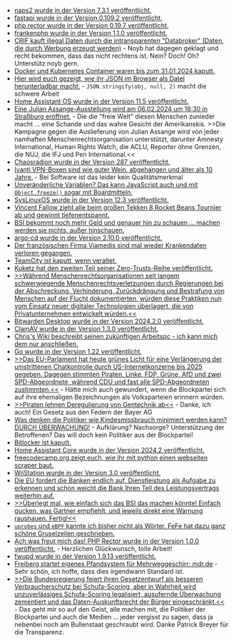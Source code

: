 * [naps2 wurde in der Version 7.3.1 veröffentlicht.](https://github.com/cyanfish/naps2/releases/tag/v7.3.1)
* [fastapi wurde in der Version 0.109.2 veröffentlicht.](https://github.com/tiangolo/fastapi/releases/tag/0.109.2)
* [php rector wurde in der Version 0.19.7 veröffentlicht.](https://github.com/rectorphp/rector/releases/tag/0.19.7)
* [frankenphp wurde in der Version 1.1.0 veröffentlicht.](https://github.com/dunglas/frankenphp/releases/tag/v1.1.0)
* [CRIF kauft illegal Daten durch die intransparenten "Databroker" (Daten, die durch Werbung erzeugt werden)](https://noyb.eu/de/data-trading-between-credit-agency-and-address-trader-illegal) - Noyb hat dagegen geklagt und recht bekommen, dass das nicht rechtens ist. Nein? Doch! Oh? Unterstütz noyb gern.
* [Docker und Kubernetes Container waren bis zum 31.01.2024 kaputt.](https://www.bleepingcomputer.com/news/security/leaky-vessels-flaws-allow-hackers-to-escape-docker-runc-containers/)
* [Hier wird euch gezeigt, wie ihr JSON im Browser als Datei herunterladbar macht.](https://www.30secondsofcode.org/js/s/json-to-file/) - `JSON.stringify(obj, null, 2)` macht die schwere Arbeit
* [Home Assistant OS wurde in der Version 11.5 veröffentlicht.](https://github.com/home-assistant/operating-system/releases/tag/11.5)
* [Eine Julian Assange-Ausstellung wird am 06.02.2024 um 18:30 in Straßburg eröffnet.](https://www.patrick-breyer.de/julian-assange-ausstellung-wird-morgen-im-europaeischen-parlament-in-strassburg-eroeffnet/) - Die die "freie Welt" diesen Menschen zunieder macht ... eine Schande und das wahre Gesicht der Amerikanskis. >>Die Kampagne gegen die Auslieferung von Julian Assange wird von jeder namhaften Menschenrechtsorganisation unterstützt, darunter Amnesty International, Human Rights Watch, die ACLU, Reporter ohne Grenzen, die NUJ, die IFJ und Pen International.<<
* [Chaosradion wurde in der Version 287 veröffentlicht.](https://chaosradio.de/cr287-dicke-bretter-diesmal-zum-stand-der-technik-und-der-gesetze-bei-gesundheitsdaten)
* [Ivanti VPN-Boxen sind wie guter Wein, abgehangen und älter als 10 Jahre.](http://blog.fefe.de/?ts=9b3ce059) - Bei Software ist das leider kein Qualitätsmerkmal
* [Unveränderliche Variablen? Das kann JavaScript auch und mit `Object.freeze()` sogar mit Boardmitteln.](https://www.freecodecamp.org/news/immutable-javascript-improve-application-performance/)
* [SysLinuxOS wurde in der Version 12.3 veröffentlicht.](https://syslinuxos.com/syslinuxos-12-3-released/)
* [Vincent Fallow zieht alle beim großen Tekken 8 Rocket Beans Tournier ab und gewinnt tiefenentspannt.](https://www.youtube.com/watch?v=mZ3qGnunBKQ)
* [BSI bekommt noch mehr Geld und genauer hin zu schauen ... machen werden sie nichts, außer hinschauen.](http://blog.fefe.de/?ts=9b3cae9a)
* [argo-cd wurde in der Version 2.10.0 veröffentlicht.](https://github.com/argoproj/argo-cd/releases/tag/v2.10.0)
* [Der französischen Firma Viamedis sind mal wieder Krankendaten verloren gegangen.](https://www.bleepingcomputer.com/news/security/data-breach-at-french-healthcare-services-firm-puts-millions-at-risk/)
* [TeamCity ist kaputt, wenn veraltet.](https://www.bleepingcomputer.com/news/security/jetbrains-warns-of-new-teamcity-auth-bypass-vulnerability/)
* [Kuketz hat den zweiten Teil seiner Zero-Trusts-Reihe veröffentlicht.](https://www.kuketz-blog.de/zero-trust-vertraue-niemandem-mein-digitaler-schutzschild-teil-2/)
* [>>Während Menschenrechtsorganisationen seit langem schwerwiegende Menschenrechtsverletzungen durch Regierungen bei der Abschreckung, Verhinderung, Zurückdrängung und Bestrafung von Menschen auf der Flucht dokumentierten, würden diese Praktiken nun vom Einsatz neuer digitaler Technologien überlagert, die von Privatunternehmen entwickelt würden.<<](https://netzpolitik.org/2024/menschenrechte-amnesty-kritisiert-digitale-technologien-zur-migrationskontrolle/)
* [Bitwarden Desktop wurde in der Version 2024.2.0 veröffentlicht.](https://github.com/bitwarden/clients/releases/tag/desktop-v2024.2.0)
* [ClamAV wurde in der Version 1.3.0 veröffentlicht.](https://github.com/Cisco-Talos/clamav/releases/tag/clamav-1.3.0)
* [Chris's Wiki beschreibt seinen zukünftigen Arbeitspc - ich kann mich dem nur anschließen.](https://utcc.utoronto.ca/~cks/space/blog/linux/MyMachineDesires2024)
* [Go wurde in der Version 1.22 veröffentlicht.](https://lwn.net/Articles/961196/)
* [>>Das EU-Parlament hat heute grünes Licht für eine Verlängerung der umstrittenen Chatkontrolle durch US-Internetkonzerne bis 2025 gegeben. Dagegen stimmten Piraten, Linke, FDP, Grüne, AfD und zwei SPD-Abgeordnete, während CDU und fast alle SPD-Abgeordneten zustimmten.<<](https://www.patrick-breyer.de/cdu-und-spd-verlaengern-freiwillige-chatkontrolle-durch-big-tech-konzerne/) - Hätte mich auch gewundert, wenn die Blockpartei sich auf ihre ehemaligen Bezeichnungen als Volksparteien erinnern würden.
* [>>Piraten lehnen Deregulierung von Gentechnik ab<<](https://www.patrick-breyer.de/piraten-lehnen-deregulierung-von-gentechnik-ab/) - Danke, ich auch! Ein Gesetz aus den Federn der Bayer AG
* [Was denken die Politiker wie Kindesmissbrauch minimiert werden kann? DURCH ÜBERWACHUNG!](https://www.patrick-breyer.de/neue-eu-plaene-gegen-kindesmissbrauch-greifen-zu-kurz/) - Aufklärung? Nachsorge? Unterstützung der Betroffenen? Das will doch kein Politiker aus der Blockpartei!
* [Bitlocker ist kaputt.](https://www.borncity.com/blog/2024/02/07/bitlocker-ber-tmp-binnen-42-sekunden-mit-raspberry-pie-pico-ermittelt/)
* [Home Assistant Core wurde in der Version 2024.2 veröffentlicht.](https://www.home-assistant.io/blog/2024/02/07/release-20242/)
* [freecodecamp.org zeigt euch, wie ihr mit python einen webseiten scraper baut.](https://www.freecodecamp.org/news/build-a-job-board-scraper-with-python/)
* [WiiStation wurde in der Version 3.0 veröffentlicht.](https://wiidatabase.de/wiistation-v3-0/)
* [Die EU fordert die Banken endlich auf, Dienstleistung als Aufgabe zu erkennen und schon weicht die Bank Ihren Teil des Leistungsvertrags weiterhin auf.](http://blog.fefe.de/?ts=9b3a3bc4)
* [>>Überlegt mal, wie einfach sich das BSI das machen könnte! Einfach gucken, was Gartner empfiehlt, und jeweils direkt eine Warnung raushauen. Fertig!<<](http://blog.fefe.de/?ts=9b3a267f)
* [`uprobes` und `eBPF` kannte ich bisher nicht als Wörter. FeFe hat dazu ganz schöne Gruselzeilen geschrieben.](http://blog.fefe.de/?ts=9b3a23b2)
* [Ach was freut mich das! PHP Rector wurde in der Version 1.0.0 veröffentlicht.](https://github.com/rectorphp/rector/releases/tag/1.0.0) - Herzlichen Glückwunsch, tolle Arbeit!
* [fwupd wurde in der Version 1.9.13 veröffentlicht.](https://github.com/fwupd/fwupd/releases/tag/1.9.13)
* [Freiberg startet eigenes Pfandsystem für Mehrweggeschirr: mdr.de](https://www.mdr.de/nachrichten/sachsen/chemnitz/freiberg/freiberg-stadteigenes-mehrwegsystem-pfandgeschirr-100.html) - Sehr schön, ich hoffe, dass dies irgendwann Standard ist.
* [>>Die Bundesregierung feiert ihren Gesetzentwurf als besseren Verbraucherschutz bei Schufa-Scoring, aber in Wahrheit wird unzuverlässiges Schufa-Scoring legalisiert, ausufernde Überwachung zementiert und das Daten-Auskunftsrecht der Bürger eingeschränkt.<<](https://www.patrick-breyer.de/bundesdatenschutzgesetz-novelle-bringt-unzuverlaessiges-schufa-scoring-ausufernde-ueberwachung-und-weniger-daten-auskuenfte/) - Das geht mir so auf den Geist, alle machen mit, die Politiker der Blockpartei und auch die Medien ... jeder vergisst zu sagen, dass ja nebenbei noch am Bullenstaat geschraubt wird. Danke Patrick Breyer für die Transparenz.
